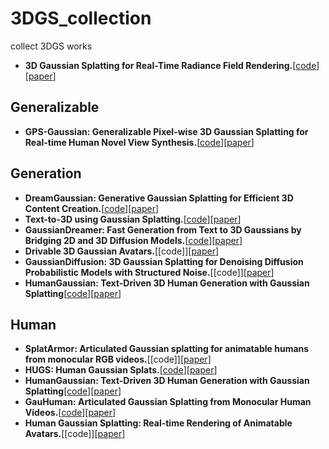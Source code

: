 # 3DGS_collection
collect 3DGS works

- **3D Gaussian Splatting for Real-Time Radiance Field Rendering.**[[code](https://github.com/graphdeco-inria/gaussian-splatting)][[paper](https://repo-sam.inria.fr/fungraph/3d-gaussian-splatting/3d_gaussian_splatting_low.pdf)]


## Generalizable
- **GPS-Gaussian: Generalizable Pixel-wise 3D Gaussian Splatting for Real-time Human Novel View Synthesis.**[[code](https://github.com/ShunyuanZheng/GPS-Gaussian)][[paper](https://arxiv.org/abs/2312.02155)]

## Generation
- **DreamGaussian: Generative Gaussian Splatting for Efficient 3D Content Creation.**[[code](https://github.com/dreamgaussian/dreamgaussian)][[paper](https://arxiv.org/abs/2309.16653)]
- **Text-to-3D using Gaussian Splatting.**[[code](https://github.com/gsgen3d/gsgen/)][[paper](https://arxiv.org/abs/2309.16585)]
- **GaussianDreamer: Fast Generation from Text to 3D Gaussians by Bridging 2D and 3D Diffusion Models.**[[code](https://github.com/hustvl/GaussianDreamer)][[paper](https://arxiv.org/abs/2310.08529)]
- **Drivable 3D Gaussian Avatars.**[[code]][[paper](https://arxiv.org/abs/2311.08581)]
- **GaussianDiffusion: 3D Gaussian Splatting for Denoising Diffusion Probabilistic Models with Structured Noise.**[[code]][[paper](https://arxiv.org/abs/2311.11221)]
- **HumanGaussian: Text-Driven 3D Human Generation with Gaussian Splatting**[[code](https://github.com/alvinliu0/HumanGaussian)][[paper](https://arxiv.org/abs/2311.17061)]
  
## Human
- **SplatArmor: Articulated Gaussian splatting for animatable humans from monocular RGB videos.**[[code]][[paper](https://arxiv.org/abs/2311.10812)]
- **HUGS: Human Gaussian Splats.**[[code](https://github.com/apple/ml-hugs)][[paper](https://arxiv.org/abs/2311.17910)]
- **HumanGaussian: Text-Driven 3D Human Generation with Gaussian Splatting**[[code](https://github.com/alvinliu0/HumanGaussian)][[paper](https://arxiv.org/abs/2311.17061)]
- **GauHuman: Articulated Gaussian Splatting from Monocular Human Videos.**[[code](https://github.com/skhu101/GauHuman)][[paper](https://arxiv.org/abs/2312.02973)]
- **Human Gaussian Splatting: Real-time Rendering of Animatable Avatars.**[[code]][[paper](https://arxiv.org/abs/2311.17113)]
